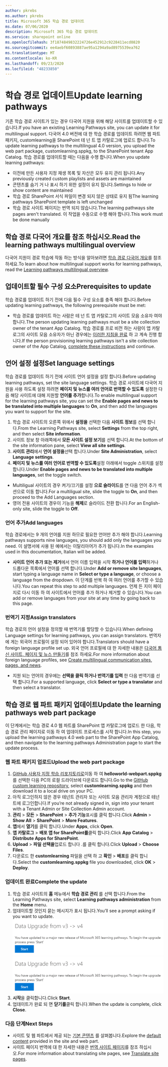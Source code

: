 ```yaml
---
author: pkrebs
ms.author: pkrebs
title: Microsoft 365 학습 경로 업데이트
ms.date: 07/06/2020
description: Microsoft 365 학습 경로 업데이트
ms.service: sharepoint online
ms.openlocfilehash: 3f1874849832224726e452912c9228411ecd0820
ms.sourcegitcommit: ee4aebf60893887ae95a1294a9ad8975539ea762
ms.translationtype: MT
ms.contentlocale: ko-KR
ms.lasthandoff: 09/23/2020
ms.locfileid: "48233850"
---
```

# <a name="update-learning-pathways"></a><span data-ttu-id="7546c-103">학습 경로 업데이트</span><span class="sxs-lookup"><span data-stu-id="7546c-103">Update learning pathways</span></span>
<span data-ttu-id="7546c-104">기존 학습 경로 사이트가 있는 경우 다국어 지원을 위해 해당 사이트를 업데이트할 수 있습니다.</span><span class="sxs-lookup"><span data-stu-id="7546c-104">If you have an existing Learning Pathways site, you can update it for multilingual support.</span></span> <span data-ttu-id="7546c-105">다국어 4.0 버전에 대 한 학습 경로를 업데이트 하려면 웹 파트 패키지, customlearning을 SharePoint 테 넌 트 앱 카탈로그에 업로드 합니다.</span><span class="sxs-lookup"><span data-stu-id="7546c-105">To update learning pathways to the multilingual 4.0 version, you upload the web part package, customlearning.sppkg, to the SharePoint tenant App Catalog.</span></span> <span data-ttu-id="7546c-106">학습 경로를 업데이트할 때는 다음을 수행 합니다.</span><span class="sxs-lookup"><span data-stu-id="7546c-106">When you update learning pathways:</span></span>  

- <span data-ttu-id="7546c-107">이전에 만든 사용자 지정 재생 목록 및 자산은 모두 유지 관리 됩니다.</span><span class="sxs-lookup"><span data-stu-id="7546c-107">Any previously created custom playlists and assets are maintained</span></span>
- <span data-ttu-id="7546c-108">콘텐츠를 숨기 거 나 표시 하기 위한 설정이 유지 됩니다.</span><span class="sxs-lookup"><span data-stu-id="7546c-108">Settings to hide or show content are maintained</span></span>
- <span data-ttu-id="7546c-109">학습 경로 SharePoint 서식 파일이 변경 되지 않은 상태로 유지 됨</span><span class="sxs-lookup"><span data-stu-id="7546c-109">The learning pathways SharePoint template is left unchanged</span></span>
- <span data-ttu-id="7546c-110">학습 경로 사이트 페이지는 번역 되지 않습니다.</span><span class="sxs-lookup"><span data-stu-id="7546c-110">The learning pathways site pages aren't translated.</span></span> <span data-ttu-id="7546c-111">이 작업을 수동으로 수행 해야 합니다.</span><span class="sxs-lookup"><span data-stu-id="7546c-111">This work must be done manually</span></span>

## <a name="read-the-learning-pathways-multilingual-overview"></a><span data-ttu-id="7546c-112">학습 경로 다국어 개요를 참조 하십시오.</span><span class="sxs-lookup"><span data-stu-id="7546c-112">Read the learning pathways multilingual overview</span></span>
<span data-ttu-id="7546c-113">다국어 지원이 경로 학습에 작동 하는 방식을 알아보려면 [학습 경로 다국어 개요](custom_overview.md)를 참조 하세요.</span><span class="sxs-lookup"><span data-stu-id="7546c-113">To learn about how multilingual support works for learning pathways, read the [Learning pathways multilingual overview](custom_overview.md).</span></span> 

## <a name="prerequisites-to-update"></a><span data-ttu-id="7546c-114">업데이트할 필수 구성 요소</span><span class="sxs-lookup"><span data-stu-id="7546c-114">Prerequisites to update</span></span>
<span data-ttu-id="7546c-115">학습 경로를 업데이트 하기 전에 다음 필수 구성 요소를 충족 해야 합니다.</span><span class="sxs-lookup"><span data-stu-id="7546c-115">Before updating learning pathways, the following prerequisite must be met:</span></span>
- <span data-ttu-id="7546c-116">학습 경로를 업데이트 하는 사람은 테 넌 트 앱 카탈로그의 사이트 모음 소유자 여야 합니다.</span><span class="sxs-lookup"><span data-stu-id="7546c-116">The person updating learning pathways must be a site collection owner of the tenant App Catalog.</span></span> <span data-ttu-id="7546c-117">학습 경로를 프로 비전 하는 사람이 앱 카탈로그의 사이트 모음 소유자가 아닌 경우에는 [이러한 지침을 완료](addappadmin.md) 하 고 계속 진행 합니다.</span><span class="sxs-lookup"><span data-stu-id="7546c-117">If the person provisioning learning pathways isn't a site collection owner of the App Catalog, [complete these instructions](addappadmin.md) and continue.</span></span> 

## <a name="set-language-settings"></a><span data-ttu-id="7546c-118">언어 설정 설정</span><span class="sxs-lookup"><span data-stu-id="7546c-118">Set language settings</span></span> 
<span data-ttu-id="7546c-119">학습 경로를 업데이트 하기 전에 사이트 언어 설정을 설정 합니다.</span><span class="sxs-lookup"><span data-stu-id="7546c-119">Before updating learning pathways, set the site language settings.</span></span> <span data-ttu-id="7546c-120">학습 경로 사이트에 다국어 지원을 사용 하도록 설정 하려면 **페이지 및 뉴스를 여러 언어로 번역할 수 있도록** 설정한 다음 해당 사이트에 대해 지원할 **언어를 추가**합니다.</span><span class="sxs-lookup"><span data-stu-id="7546c-120">To enable multilingual support for the learning pathways site, you can set the **Enable pages and news to be translated into multiple languages** to **On**, and then add the languages you want to support for the site.</span></span>
1.  <span data-ttu-id="7546c-121">학습 경로 사이트의 오른쪽 위에서 **설정을** 선택한 다음 **사이트 정보**를 선택 합니다.</span><span class="sxs-lookup"><span data-stu-id="7546c-121">From the Learning Pathways site, select **Settings** from the top right, and then select **Site information**.</span></span>
2.  <span data-ttu-id="7546c-122">사이트 정보 창 아래쪽에서 **모든 사이트 설정 보기**를 선택 합니다.</span><span class="sxs-lookup"><span data-stu-id="7546c-122">At the bottom of the site information pane, select **View all site settings**.</span></span>
3.  <span data-ttu-id="7546c-123">**사이트 관리**에서 **언어 설정을**선택 합니다.</span><span class="sxs-lookup"><span data-stu-id="7546c-123">Under **Site Administration**, select **Language settings**.</span></span>
4.  <span data-ttu-id="7546c-124">**페이지 및 뉴스를 여러 언어로 번역할 수 있도록**설정 아래에서 toggle 스위치를 설정 합니다.</span><span class="sxs-lookup"><span data-stu-id="7546c-124">Under **Enable pages and news to be translated into multiple languages**, set the toggle switch.</span></span> 
- <span data-ttu-id="7546c-125">Multiligual 사이트의 경우 켜기/끄기를 설정 **으로 슬라이드**를 연 다음 언어 추가 섹션으로 이동 합니다.</span><span class="sxs-lookup"><span data-stu-id="7546c-125">For a multiligual site, slide the toggle to **On**, and then proceed to the Add Languages section.</span></span> 
- <span data-ttu-id="7546c-126">영어 전용 사이트의 경우이 기능을 **해제**로 슬라이드 전환 합니다.</span><span class="sxs-lookup"><span data-stu-id="7546c-126">For an English-only site, slide the toggle to **Off**.</span></span>

### <a name="add-languages"></a><span data-ttu-id="7546c-127">언어 추가</span><span class="sxs-lookup"><span data-stu-id="7546c-127">Add languages</span></span>
<span data-ttu-id="7546c-128">학습 경로에서는 9 개의 언어를 지원 하므로 필요한 언어만 추가 해야 합니다.</span><span class="sxs-lookup"><span data-stu-id="7546c-128">Learning pathways supports nine languages, you should add only the languages you need.</span></span> <span data-ttu-id="7546c-129">이 설명서에 사용 된 예에서는 이탈리아어가 추가 됩니다.</span><span class="sxs-lookup"><span data-stu-id="7546c-129">In the examples used in this documentation, Italian will be added.</span></span> 
- <span data-ttu-id="7546c-130">**사이트 언어 추가 또는 제거**에서 언어 이름 입력을 시작 **하거나 언어를 입력**하거나 드롭다운 목록에서 언어를 선택 합니다.</span><span class="sxs-lookup"><span data-stu-id="7546c-130">Under **Add or remove site languages**, start typing a language name in **Select or type a language**, or choose a language from the dropdown.</span></span> <span data-ttu-id="7546c-131">이 단계를 반복 하 여 여러 언어를 추가할 수 있습니다.</span><span class="sxs-lookup"><span data-stu-id="7546c-131">You can repeat this step to add multiple languages.</span></span> <span data-ttu-id="7546c-132">언제 든 지이 페이지로 다시 이동 하 여 사이트에서 언어를 추가 하거나 제거할 수 있습니다.</span><span class="sxs-lookup"><span data-stu-id="7546c-132">You can add or remove languages from your site at any time by going back to this page.</span></span>
 
### <a name="assign-translators"></a><span data-ttu-id="7546c-133">번역기 지정</span><span class="sxs-lookup"><span data-stu-id="7546c-133">Assign translators</span></span>
<span data-ttu-id="7546c-134">학습 경로의 언어 설정을 정의할 때 번역기를 할당할 수 있습니다.</span><span class="sxs-lookup"><span data-stu-id="7546c-134">When defining Language settings for learning pathways, you can assign translators.</span></span> <span data-ttu-id="7546c-135">번역자에 게는 외국어 프로필이 설정 되어 있어야 합니다.</span><span class="sxs-lookup"><span data-stu-id="7546c-135">Translators should have a foreign language profile set up.</span></span> <span data-ttu-id="7546c-136">외국 언어 프로필에 대 한 자세한 내용은 [다국어 통신 사이트, 페이지 및 뉴스 만들기](https://support.office.com/article/2bb7d610-5453-41c6-a0e8-6f40b3ed750c)를 참조 하세요.</span><span class="sxs-lookup"><span data-stu-id="7546c-136">For more information about foreign language profiles, see [Create multilingual communication sites, pages, and news](https://support.office.com/article/2bb7d610-5453-41c6-a0e8-6f40b3ed750c).</span></span>  
- <span data-ttu-id="7546c-137">지원 되는 언어의 경우에는 **선택을 클릭 하거나 번역기를 입력** 한 다음 번역기를 선택 합니다.</span><span class="sxs-lookup"><span data-stu-id="7546c-137">For a supported language, click **Select or type a translator** and then select a translator.</span></span> 

## <a name="update-the-learning-pathways-web-part-package"></a><span data-ttu-id="7546c-138">학습 경로 웹 파트 패키지 업데이트</span><span class="sxs-lookup"><span data-stu-id="7546c-138">Update the learning pathways web part package</span></span>
<span data-ttu-id="7546c-139">이 단계에서는 학습 경로 4.0 웹 파트를 SharePoint 앱 카탈로그에 업로드 한 다음, 학습 경로 관리 페이지로 이동 하 여 업데이트 프로세스를 시작 합니다.</span><span class="sxs-lookup"><span data-stu-id="7546c-139">In this step, you upload the learning pathways 4.0 web part to the SharePoint App Catalog, and then navigate to the learning pathways Administration page to start the update process.</span></span>

### <a name="upload-the-web-part-package"></a><span data-ttu-id="7546c-140">웹 파트 패키지 업로드</span><span class="sxs-lookup"><span data-stu-id="7546c-140">Upload the web part package</span></span>
1.  <span data-ttu-id="7546c-141">[GitHub 사용자 지정 학습 리포지토리로](https://github.com/pnp/custom-learning-office-365/tree/master/webpart)이동 하 여 **helloworld-webpart.sppkg** 를 선택한 다음 PC의 로컬 드라이브에 다운로드 합니다.</span><span class="sxs-lookup"><span data-stu-id="7546c-141">Go to the [GitHub custom learning repository](https://github.com/pnp/custom-learning-office-365/tree/master/webpart), select **customlearning.sppkg** and then download it to a local drive on your PC.</span></span>
2.  <span data-ttu-id="7546c-142">아직 로그인하지 않은 경우 테넌트 관리자 또는 사이트 모음 관리자 계정으로 테넌트에 로그인합니다.</span><span class="sxs-lookup"><span data-stu-id="7546c-142">If you’re not already signed in, sign into your tenant with a Tenant Admin or Site Collection Admin account.</span></span> 
3.  <span data-ttu-id="7546c-143">**관리**  >  **모든**  >  **SharePoint**  >  **추가 기능**표시를 클릭 합니다.</span><span class="sxs-lookup"><span data-stu-id="7546c-143">Click **Admin** > **Show All** > **SharePoint** > **More Features**.</span></span> 
4.  <span data-ttu-id="7546c-144">**앱**에서 **열기**를 클릭 합니다.</span><span class="sxs-lookup"><span data-stu-id="7546c-144">Under **Apps**, click **Open**.</span></span> 
5.  <span data-ttu-id="7546c-145">**앱 카탈로그**  >  **배포 앱 for SharePoint를**클릭 합니다.</span><span class="sxs-lookup"><span data-stu-id="7546c-145">Click **App Catalog** > **Distribute Apps for SharePoint**.</span></span> 
6.  <span data-ttu-id="7546c-146">**Upload**  >  **파일 선택을**업로드 합니다 .를 클릭 합니다.</span><span class="sxs-lookup"><span data-stu-id="7546c-146">Click **Upload** > **Choose Files**.</span></span> 
7.  <span data-ttu-id="7546c-147">다운로드 한 **customlearning** 파일을 선택 하 고 **확인**  >  **배포**를 클릭 합니다.</span><span class="sxs-lookup"><span data-stu-id="7546c-147">Select the **customlearning.sppkg** file you downloaded, click **OK** > **Deploy**.</span></span> 

### <a name="complete-the-update"></a><span data-ttu-id="7546c-148">업데이트 완료</span><span class="sxs-lookup"><span data-stu-id="7546c-148">Complete the update</span></span>
1.  <span data-ttu-id="7546c-149">학습 경로 사이트의 **홈** 메뉴에서 **학습 경로 관리** 를 선택 합니다.</span><span class="sxs-lookup"><span data-stu-id="7546c-149">From the Learning Pathways site, select **Learning pathways administration** from the **Home** menu.</span></span> 
2.  <span data-ttu-id="7546c-150">업데이트할 것인지 묻는 메시지가 표시 됩니다.</span><span class="sxs-lookup"><span data-stu-id="7546c-150">You’ll see a prompt asking if you want to update.</span></span> 
<span data-ttu-id="7546c-151">![custom_update_adminprompt_ml.png](media/custom_update_adminprompt_ml.png)</span><span class="sxs-lookup"><span data-stu-id="7546c-151">![custom_update_adminprompt_ml.png](media/custom_update_adminprompt_ml.png)</span></span>
3.  <span data-ttu-id="7546c-152">**시작**을 클릭합니다.</span><span class="sxs-lookup"><span data-stu-id="7546c-152">Click **Start**.</span></span> 
4. <span data-ttu-id="7546c-153">업데이트가 완료 되 면 **닫기를**클릭 합니다.</span><span class="sxs-lookup"><span data-stu-id="7546c-153">When the update is complete, click **Close**.</span></span> 

### <a name="next-steps"></a><span data-ttu-id="7546c-154">다음 단계</span><span class="sxs-lookup"><span data-stu-id="7546c-154">Next Steps</span></span>
- <span data-ttu-id="7546c-155">사이트 및 웹 파트에서 제공 되는 [기본 콘텐츠](custom_exploresite.md) 를 살펴봅니다.</span><span class="sxs-lookup"><span data-stu-id="7546c-155">Explore the [default content](custom_exploresite.md) provided in the site and web part.</span></span>
- <span data-ttu-id="7546c-156">사이트 페이지 번역에 대 한 자세한 내용은 [번역 사이트 페이지](custom_translate_page_ml.md)를 참조 하십시오.</span><span class="sxs-lookup"><span data-stu-id="7546c-156">For more information about translating site pages, see [Translate site pages](custom_translate_page_ml.md).</span></span> 

